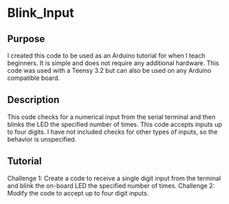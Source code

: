 # Blink_Input

## Purpose
I created this code to be used as an Arduino tutorial for when I teach beginners. It is simple and does not require any additional hardware. This code was used with a Teensy 3.2 but can also be used on any Arduino compatible board.

## Description
This code checks for a numerical input from the serial terminal and then blinks the LED the specified number of times. This code accepts inputs up to four digits. I have not included checks for other types of inputs, so the behavior is unspecified.

## Tutorial
Challenge 1: Create a code to receive a single digit input from the terminal and blink the on-board LED the specified number of times.
Challenge 2: Modify the code to accept up to four digit inputs.
